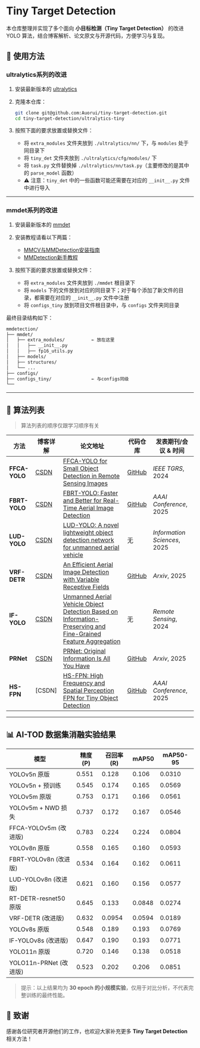 # Tiny Target Detection

本仓库整理并实现了多个面向 **小目标检测（Tiny Target Detection）** 的改进 YOLO 算法，结合博客解析、论文原文与开源代码，方便学习与复现。

## 🚀 使用方法

### ultralytics系列的改进

1. 安装最新版本的 [ultralytics](https://blog.csdn.net/m0_62919535/article/details/151312190)

2. 克隆本仓库：

   ```bash
   git clone git@github.com:Auorui/tiny-target-detection.git
   cd tiny-target-detection/ultralytics-tiny
   ```

3. 按照下面的要求放置或替换文件：

   - 将 `extra_modules` 文件夹放到 `./ultralytics/nn/` 下，与 `modules` 处于同目录下  
   - 将 `tiny_det` 文件夹放到 `./ultralytics/cfg/modules/` 下  
   - 将 `task.py` 文件替换掉 `./ultralytics/nn/task.py`（主要修改的是其中的 `parse_model` 函数）  
   - ⚠️ 注意：`tiny_det` 中的一些函数可能还需要在对应的 `__init__.py` 文件中进行导入  

---

### mmdet系列的改进

1. 安装最新版本的 [mmdet](https://github.com/open-mmlab/mmdetection)

2. 安装教程请看以下两篇：
   - [MMCV与MMDetection安装指南](https://blog.csdn.net/m0_62919535/article/details/132595519)
   - [MMDetection新手教程](https://blog.csdn.net/m0_62919535/article/details/151828419)

3. 按照下面的要求放置或替换文件：

   - 将 `extra_modules` 文件夹放到 `./mmdet` 根目录下  
   - 将 `models` 下的文件放到对应的同目录下；对于每个添加了新文件的目录，都需要在对应的 `__init__.py` 文件中注册  
   - 将 `configs_tiny` 放到项目文件根目录中，与 `configs` 文件夹同目录  

最终目录结构如下：

   ```bash
   mmdetection/
   ├── mmdet/
   │   ├── extra_modules/          ← 放在这里
   │   │   ├── __init__.py
   │   │   ├── fp16_utils.py
   │   ├── models/
   │   ├── structures/
   │   └── ...
   ├── configs/
   ├── configs_tiny/               ← 与configs同级
   └── 
   ```

---

## 📌 算法列表

> 算法列表的顺序仅跟学习顺序有关

|  方法  |  博客详解  |  论文地址  | 代码仓库  |  发表期刊/会议 & 时间  |
| --------------- | -------------------------------------------------------------------- | --------------------------------------------------------------------------------------------------------------------------------------------------------- | ----------------------------------------------------- | ---------------------------- |
|  **FFCA-YOLO**  | [CSDN](https://blog.csdn.net/m0_62919535/article/details/151312190) | [FFCA-YOLO for Small Object Detection in Remote Sensing Images](https://ieeexplore.ieee.org/document/10423050) | [GitHub](https://github.com/yemu1138178251/FFCA-YOLO) |*IEEE TGRS*, 2024|
|  **FBRT-YOLO**  | [CSDN](https://blog.csdn.net/m0_62919535/article/details/151573708) | [FBRT-YOLO: Faster and Better for Real-Time Aerial Image Detection](https://arxiv.org/pdf/2504.20670v1) | [GitHub](https://github.com/galaxy-oss/FCM)  |*AAAI Conference*, 2025|
|  **LUD-YOLO**   | [CSDN](https://blog.csdn.net/m0_62919535/article/details/152164243) | [LUD-YOLO: A novel lightweight object detection network for unmanned aerial vehicle](https://www.sciencedirect.com/science/article/pii/S0020025524012805) | 无 |*Information Sciences*, 2025|
|  **VRF-DETR**   | [CSDN](https://blog.csdn.net/m0_62919535/article/details/152615666) | [An Efficient Aerial Image Detection with Variable Receptive Fields](https://arxiv.org/pdf/2504.15165) | [GitHub](https://github.com/LiuWenbin-CV/VRF-DETR) |*Arxiv*, 2025| 
|  **IF-YOLO**  | [CSDN](https://blog.csdn.net/m0_62919535/article/details/153835570) | [Unmanned Aerial Vehicle Object Detection Based on Information-Preserving and Fine-Grained Feature Aggregation](https://www.mdpi.com/2072-4292/16/14/2590) | 无 | *Remote Sensing*, 2024 |
|  **PRNet**  | [CSDN](https://blog.csdn.net/m0_62919535/article/details/153969350) | [PRNet: Original Information Is All You Have](https://arxiv.org/abs/2510.09531) | [GitHub](https://github.com/hhao659/PRNet) | *Arxiv*, 2025 |
|  **HS-FPN**  | [CSDN] | [HS-FPN: High Frequency and Spatial Perception FPN for Tiny Object Detection](https://arxiv.org/pdf/2412.10116) | [GitHub](https://github.com/ShiZican/HS-FPN) | *AAAI Conference*, 2025 |

---

## 📊 AI-TOD 数据集消融实验结果

| 模型                  | 精度(P)  | 召回率(R) |  mAP50 | mAP50-95 |
| --------------------- | -------- | ---------- | -----  | -------- |
| YOLOv5n 原版          |  0.551   |   0.128    | 0.106  |  0.0310  |
| YOLOv5n + 预训练      |  0.545   |   0.174    | 0.165  |  0.0569  |
| YOLOv5m 原版          |  0.753   |   0.171    | 0.166  |  0.0561  |
| YOLOv5m + NWD 损失    |  0.737   |   0.172    | 0.167  |  0.0546  |
| FFCA-YOLOv5m (改进版) |  0.783   |   0.224    | 0.224  |  0.0804  |
| YOLOv8n 原版          |  0.558   |   0.165    | 0.160  |  0.0593  |
| FBRT-YOLOv8n (改进版) |  0.534   |   0.164    | 0.162  |  0.0611  |
| LUD-YOLOv8n (改进版)  |  0.621   |   0.160    | 0.156  |  0.0577  |
| RT-DETR-resnet50 原版 |  0.645   |   0.133    | 0.0848 |  0.0274  |
| VRF-DETR (改进版)     |  0.632   |   0.0954   | 0.0594 |  0.0189  |
| YOLOv8s 原版          |  0.548   |   0.189    | 0.193  |  0.0769  |
| IF-YOLOv8s (改进版)   |  0.647   |   0.190    | 0.193  |  0.0771  |
| YOLO11n 原版          |  0.720   |   0.146    | 0.138  |  0.0518  |
| YOLO11n-PRNet (改进版)|  0.523   |   0.202    | 0.206  |  0.0851  |  
> 提示：以上结果均为 **30 epoch 的小规模实验**，仅用于对比分析，不代表完整训练的最终性能。

## 🙌 致谢

感谢各位研究者开源他们的工作，也欢迎大家补充更多 **Tiny Target Detection** 相关方法！
